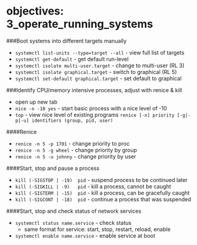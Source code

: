 # objectives: 3_operate_running_systems

###Boot systems into different targets manually
- `systemctl list-units --type=target --all` - view full list of targets 
- `systemctl get-default`                    - get default run-level 
- `systemctl isolate multi-user.target`      - change to multi-user (RL 3) 
- `systemctl isolate graphical.target`       - switch to graphical  (RL 5) 
- `systemctl set-default graphical.target`   - set default to graphical 

###Identify CPU/memory intensive processes, adjust with renice & kill
- open up new tab
- `nice -n -10 yes` - start basic process with a nice level of -10
- `top` - view nice level of existing programs
`renice [-n] priority [-g|-p|-u] identifiers (group, pid, user)`

####Renice
- `renice -n 5 -p 1701`   - change priority to proc 
- `renice -n 5 -g wheel`  - change priority by group 
- `renice -n 5 -u johnny` - change priority by user 

####Start, stop and pause a process
- `kill (-SIGSTOP | -19)  pid` - suspend process to be continued later 
- `kill (-SIGKILL | -9)   pid` - kill a process, cannot be caught 
- `kill (-SIGTERM | -15)  pid` - kill a process, can be gracefully caught 
- `kill (-SIGCONT | -18)  pid` - continue a process that was suspended 

####Start, stop and check status of network services
- `systemctl status name.service` - check status 
  - same format for service: start, stop, restart, reload, enable
- `systemctl enable name.service` - enable service at boot 

